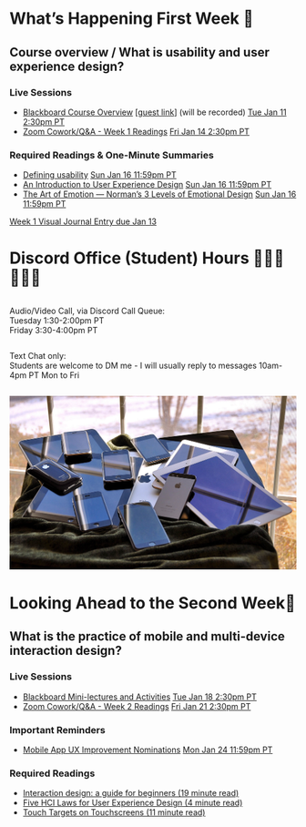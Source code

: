 
<div class=alert>

<h1> What’s Happening First Week 💫 </h1>

<h2> Course overview / What is usability and user experience design? </h2>

<h3> Live Sessions </h3>

* [Blackboard Course Overview](https://canvas.sfu.ca/courses/67116/external_tools/3544) [[guest link](https://www2.cs.sfu.ca/CourseCentral/363/paulh/BB-11-01-2022-ssyBxTVmP22Q4p)] (will be recorded) <span class='badge'> [Tue Jan 11 2:30pm PT](https://www.timeanddate.com/worldclock/fixedtime.html?msg=CMPT-363+Blackboard+Mini-Lectures+and+Activities&iso=20220111T1430&p1=256&ah=1&am=50)</span>
* [Zoom Cowork/Q&A - Week 1 Readings](https://www2.cs.sfu.ca/CourseCentral/363/paulh/Z-Hx86bPtV85WYPg) <span class='badge'> [Fri Jan 14 2:30pm PT](https://www.timeanddate.com/worldclock/fixedtime.html?msg=CMPT-363+Blackboard+Review+and+Discussions&iso=20220114T1430&p1=256&am=50)</span>

<h3> Required Readings & One-Minute Summaries </h3>

* [Defining usability](https://canvas.sfu.ca/courses/67116/assignments/710558) <span class='badge'> [Sun Jan 16 11:59pm PT](https://www.timeanddate.com/worldclock/fixedtime.html?msg=One-minute+Summaries+for+Week+1+Due+Date&iso=20220116T235900&p1=256)</span>  
* [An Introduction to User Experience Design](https://canvas.sfu.ca/courses/67116/assignments/710557) <span class='badge'> [Sun Jan 16 11:59pm PT](https://www.timeanddate.com/worldclock/fixedtime.html?msg=One-minute+Summaries+for+Week+1+Due+Date&iso=20220116T235900&p1=256)</span>  
* [The Art of Emotion — Norman’s 3 Levels of Emotional Design](https://canvas.sfu.ca/courses/67116/assignments/710569) <span class='badge'> [Sun Jan 16 11:59pm PT](https://www.timeanddate.com/worldclock/fixedtime.html?msg=One-minute+Summaries+for+Week+1+Due+Date&iso=20220116T235900&p1=256)</span>

[Week 1 Visual Journal Entry due Jan 13](https://canvas.sfu.ca/courses/67116/assignments/710635 ':class=button')

</div>

# Discord Office (Student) Hours ‍👩🏽‍💻👨🏽‍💻

<div class="row">
<div class="column">

Audio/Video Call, via Discord Call Queue:  
Tuesday 1:30-2:00pm PT  
Friday 3:30-4:00pm PT  

</div>
<div class="column">

Text Chat only:  
Students are welcome to DM me - I will usually reply to messages 10am-4pm PT Mon to Fri

</div>
</div>

![UX](images/16230041026_d438eb2482_k.jpg ':class=banner-image')

<h1> Looking Ahead to the Second Week🔭 </h1>

<h2> What is the practice of mobile and multi-device interaction design? </h2>

<h3> Live Sessions </h3>

* [Blackboard Mini-lectures and Activities](https://canvas.sfu.ca/courses/67116/external_tools/3544) <span class='badge'> [Tue Jan 18 2:30pm PT](https://www.timeanddate.com/worldclock/fixedtime.html?msg=CMPT-363+Mini-lectures+and+Activities&iso=20220118T1430&p1=256&ah=1&am=50)</span>
* [Zoom Cowork/Q&A - Week 2 Readings](Z-Hx86bPtV85WYPg) <span class='badge'> [Fri Jan 21 2:30pm PT](https://www.timeanddate.com/worldclock/fixedtime.html?msg=CMPT-363+Review+and+Discussion&iso=20220121T1430&p1=256&am=50)</span>

<h3> Important Reminders </h3>

* [Mobile App UX Improvement Nominations](https://canvas.sfu.ca/courses/67116/discussion_topics/1379832) <span class='badge'> [Mon Jan 24 11:59pm PT](https://www.timeanddate.com/worldclock/fixedtime.html?msg=CMPT-363+Mobile+App+UX+Improvement+Nominations+Deadline&iso=20220124T235900)</span>

<h3> Required Readings </h3>

* [Interaction design: a guide for beginners (19 minute read)](https://uxplanet.org/interaction-design-a-guide-for-beginners-32ff2364b53f)
* [Five HCI Laws for User Experience Design (4 minute read)](https://measuringu.com/hci-laws/)
* [Touch Targets on Touchscreens (11 minute read)](https://www.nngroup.com/articles/touch-target-size/)  
